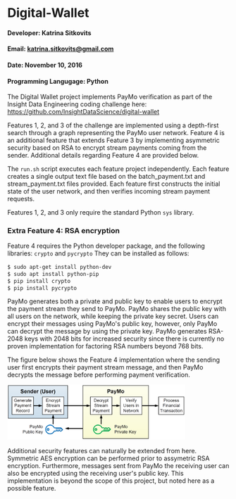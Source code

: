 # Digital-Wallet

#### Developer: Katrina Sitkovits
#### Email: katrina.sitkovits@gmail.com
#### Date: November 10, 2016
#### Programming Langugage: Python

The Digital Wallet project implements PayMo verification as part of the Insight Data Engineering coding challenge here:
https://github.com/InsightDataScience/digital-wallet

Features 1, 2, and 3 of the challenge are implemented using a depth-first search through a graph representing the PayMo user network. Feature 4 is an additional feature that extends Feature 3 by implementing asymmetric security based on RSA to encrypt stream payments coming from the sender. Additional details regarding Feature 4 are provided below.

The ```run.sh``` script executes each feature project independently. Each feature creates a single output text file based on the batch_payment.txt and stream_payment.txt files provided. Each feature first constructs the initial state of the user network, and then verifies incoming stream payment requests.

Features 1, 2, and 3 only require the standard Python ```sys``` library.


### Extra Feature 4: RSA encryption

Feature 4 requires the Python developer package, and the following libraries: ```crypto``` and ```pycrypto```
They can be installed as follows:
```
$ sudo apt-get install python-dev
$ sudo apt install python-pip
$ pip install crypto
$ pip install pycrypto
```

PayMo generates both a private and public key to enable users to encrypt the payment stream they send to PayMo. PayMo shares the public key with all users on the network, while keeping the private key secret. Users can encrypt their messages using PayMo's public key, however, only PayMo can decrypt the message by using the private key. PayMo generates RSA-2048 keys with 2048 bits for increased security since there is currently no proven implementation for factoring RSA numbers beyond 768 bits. 

The figure below shows the Feature 4 implementation where the sending user first encrypts their payment stream message, and then PayMo decrypts the message before performing payment verification. 

<img src="https://github.com/k4trina/Digital-Wallet/blob/master/PayMo_RSA.PNG" height="80%" width="80%">

Additional security features can naturally be extended from here. Symmetric AES encryption can be performed prior to assymetric RSA encryption. Furthermore, messages sent from PayMo the receiving user can also be encrypted using the receiving user's public key. This implementation is beyond the scope of this project, but noted here as a possible feature. 


